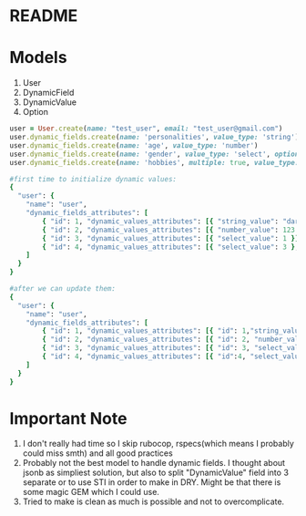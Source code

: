 # README

# Models
1. User
2. DynamicField
3. DynamicValue
4. Option


```ruby
user = User.create(name: "test_user", email: "test_user@gmail.com")
user.dynamic_fields.create(name: 'personalities', value_type: 'string')
user.dynamic_fields.create(name: 'age', value_type: 'number')
user.dynamic_fields.create(name: 'gender', value_type: 'select', options_attributes: [ { label: 'male' }, { label: 'female' } ] )
user.dynamic_fields.create(name: 'hobbies', multiple: true, value_type: 'select', options_attributes: [{ label: 'running' }, { label: 'swimming' }, { label: 'hiking' }])
```

```ruby
#first time to initialize dynamic values:
{
  "user": {
    "name": "user",
    "dynamic_fields_attributes": [
        { "id": 1, "dynamic_values_attributes": [{ "string_value": "dark eyes" }] },
        { "id": 2, "dynamic_values_attributes": [{ "number_value": 123 }] },
        { "id": 3, "dynamic_values_attributes": [{ "select_value": 1 }] },
        { "id": 4, "dynamic_values_attributes": [{ "select_value": 3 }, { "select_value": 4 }] },
    ]
  }
}

#after we can update them:
{
  "user": {
    "name": "user",
    "dynamic_fields_attributes": [
        { "id": 1, "dynamic_values_attributes": [{ "id": 1,"string_value": "blue eyes" }] },
        { "id": 2, "dynamic_values_attributes": [{ "id": 2, "number_value": 123 }] },
        { "id": 3, "dynamic_values_attributes": [{ "id": 3, "select_value": 2 }] },
        { "id": 4, "dynamic_values_attributes": [{ "id":4, "select_value": 3 }, { "id": 5, "select_value": 4 }] }
    ]
  }
}
```

# Important Note
1. I don't really had time so I skip rubocop, rspecs(which means I probably could miss smth) and all good practices
2. Probably not the best model to handle dynamic fields. I thought about jsonb as simpliest solution, but also to split "DynamicValue" field into 3 separate or to use STI in order to make in DRY. Might be that there is some magic GEM which I could use.
3. Tried to make is clean as much is possible and not to overcomplicate.